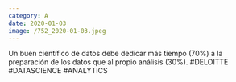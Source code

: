 ```yaml
--- 
category: A 
date: 2020-01-03 
image: /752_2020-01-03.jpeg 
--- 
```


Un buen científico de datos debe dedicar más tiempo (70%) a la preparación de los datos que al propio análisis (30%). #DELOITTE #DATASCIENCE #ANALYTICS